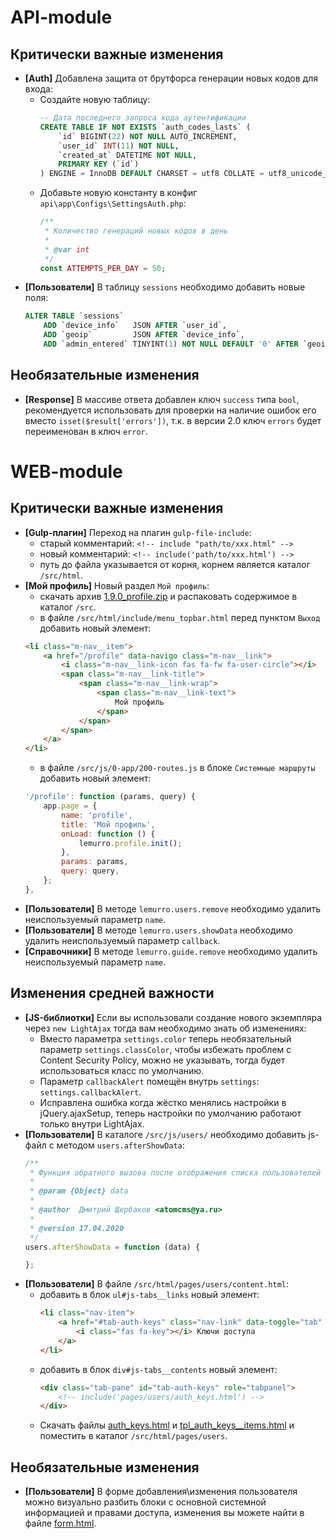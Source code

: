 # API-module

## Критически важные изменения
- **[Auth]** Добавлена защита от брутфорса генерации новых кодов для входа:
  - Создайте новую таблицу:
    ```sql
    -- Дата последнего запроса кода аутентификации
    CREATE TABLE IF NOT EXISTS `auth_codes_lasts` (
        `id` BIGINT(22) NOT NULL AUTO_INCREMENT,
        `user_id` INT(11) NOT NULL,
        `created_at` DATETIME NOT NULL,
        PRIMARY KEY (`id`)
    ) ENGINE = InnoDB DEFAULT CHARSET = utf8 COLLATE = utf8_unicode_ci;
    ```
  - Добавьте новую константу в конфиг `api\app\Configs\SettingsAuth.php`:
    ```php
    /**
     * Количество генераций новых кодов в день
     *
     * @var int
     */
    const ATTEMPTS_PER_DAY = 50;
    ```
- **[Пользователи]** В таблицу `sessions` необходимо добавить новые поля:
  ```sql
  ALTER TABLE `sessions`
      ADD `device_info`   JSON AFTER `user_id`,
      ADD `geoip`         JSON AFTER `device_info`,
      ADD `admin_entered` TINYINT(1) NOT NULL DEFAULT '0' AFTER `geoip`;
  ```

## Необязательные изменения
- **[Response]** В массиве ответа добавлен ключ `success` типа `bool`, рекомендуется использовать для проверки на наличие ошибок его вместо `isset($result['errors'])`, т.к. в версии 2.0 ключ `errors` будет переименован в ключ `error`.

# WEB-module

## Критически важные изменения
- **[Gulp-плагин]** Переход на плагин `gulp-file-include`:
  - старый комментарий: `<!-- include "path/to/xxx.html" -->`
  - новый комментарий: `<!-- include('path/to/xxx.html') -->`
  - путь до файла указывается от корня, корнем является каталог `/src/html`.
- **[Мой профиль]** Новый раздел `Мой профиль`:
  - скачать архив [1.9.0_profile.zip](https://github.com/Lemurro/resources/raw/master/1.9.0_profile.zip) и распаковать содержимое в каталог `/src`.
  - в файле `/src/html/include/menu_topbar.html` перед пунктом `Выход` добавить новый элемент:
  ```html
  <li class="m-nav__item">
      <a href="/profile" data-navigo class="m-nav__link">
          <i class="m-nav__link-icon fas fa-fw fa-user-circle"></i>
          <span class="m-nav__link-title">
              <span class="m-nav__link-wrap">
                  <span class="m-nav__link-text">
                      Мой профиль
                  </span>
              </span>
          </span>
      </a>
  </li>
  ```
  - в файле `/src/js/0-app/200-routes.js` в блоке `Системные маршруты` добавить новый элемент:
  ```javascript
  '/profile': function (params, query) {
      app.page = {
          name: 'profile',
          title: 'Мой профиль',
          onLoad: function () {
              lemurro.profile.init();
          },
          params: params,
          query: query,
      };
  },
  ```
- **[Пользователи]** В методе `lemurro.users.remove` необходимо удалить неиспользуемый параметр `name`.
- **[Пользователи]** В методе `lemurro.users.showData` необходимо удалить неиспользуемый параметр `callback`.
- **[Справочники]** В методе `lemurro.guide.remove` необходимо удалить неиспользуемый параметр `name`.

## Изменения средней важности
- **[JS-библиотки]** Если вы использовали создание нового экземпляра через `new LightAjax` тогда вам необходимо знать об изменениях:
  - Вместо параметра `settings.color` теперь необязательный параметр `settings.classColor`, чтобы избежать проблем с Content Security Policy, можно не указывать, тогда будет использоваться класс по умолчанию.
  - Параметр `callbackAlert` помещён внутрь `settings`: `settings.callbackAlert`.
  - Исправлена ошибка когда жёстко менялись настройки в jQuery.ajaxSetup, теперь настройки по умолчанию работают только внутри LightAjax.
- **[Пользователи]** В каталоге `/src/js/users/` необходимо добавить js-файл с методом `users.afterShowData`:
  ```javascript
  /**
   * Функция обратного вызова после отображения списка пользователей
   *
   * @param {Object} data
   *
   * @author  Дмитрий Щербаков <atomcms@ya.ru>
   *
   * @version 17.04.2020
   */
  users.afterShowData = function (data) {

  };
  ```
- **[Пользователи]** В файле `/src/html/pages/users/content.html`:
  - добавить в блок `ul#js-tabs__links` новый элемент:
    ```html
    <li class="nav-item">
        <a href="#tab-auth-keys" class="nav-link" data-toggle="tab" data-target="#tab-auth-keys">
            <i class="fas fa-key"></i> Ключи доступа
        </a>
    </li>
    ```
  - добавить в блок `div#js-tabs__contents` новый элемент:
    ```html
    <div class="tab-pane" id="tab-auth-keys" role="tabpanel">
        <!-- include('pages/users/auth_keys.html') -->
    </div>
    ```
  - Скачать файлы [auth_keys.html](https://github.com/Lemurro/client-metronic/blob/v1.9.0/src/html/pages/users/auth_keys.html) и  [tpl_auth_keys__items.html](https://github.com/Lemurro/client-metronic/blob/v1.9.0/src/html/pages/users/tpl_auth_keys__items.html) и поместить в каталог `/src/html/pages/users`.

## Необязательные изменения
- **[Пользователи]** В форме добавления\изменения пользователя можно визуально разбить блоки с основной системной информацией и правами доступа, изменения вы можете найти в файле [form.html](https://github.com/Lemurro/client-metronic/blob/v1.9.0/src/html/pages/users/form.html).
